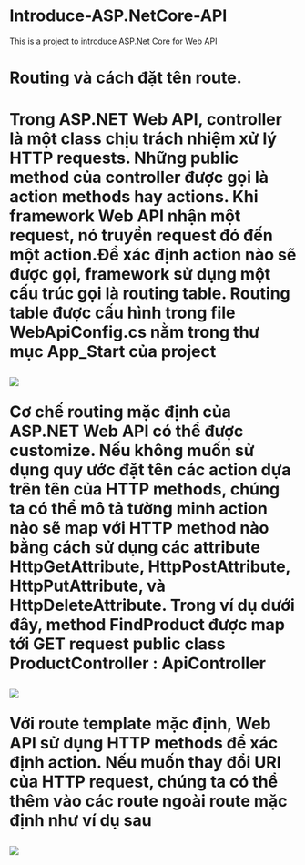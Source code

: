 # Introduce-ASP.NetCore-API
This is a project to introduce ASP.Net Core for Web API

<h1> Routing và cách đặt tên route.<h1>

Trong ASP.NET Web API, controller là một class chịu trách nhiệm xử lý HTTP requests. Những public method của controller được gọi là action methods hay actions. Khi framework Web API nhận một request, nó truyền request đó đến một action.Để xác định action nào sẽ được gọi, framework sử dụng một cấu trúc gọi là routing table. Routing table được cấu hình trong file WebApiConfig.cs nằm trong thư mục App_Start của project<br>

![](https://i.imgur.com/URNofch.jpg)<br>

Cơ chế routing mặc định của ASP.NET Web API có thể được customize. Nếu không muốn sử dụng quy ước đặt tên các action dựa trên tên của HTTP methods, chúng ta có thể mô tả tường minh action nào sẽ map với HTTP method nào bằng cách sử dụng các attribute HttpGetAttribute, HttpPostAttribute, HttpPutAttribute, và HttpDeleteAttribute.
Trong ví dụ dưới đây, method FindProduct được map tới GET request
public class ProductController : ApiController<br>

![](https://i.imgur.com/M3gC9hZ.jpg)<br>

Với route template mặc định, Web API sử dụng HTTP methods để xác định action. Nếu muốn thay đổi URI của HTTP request, chúng ta có thể thêm vào các route ngoài route mặc định như ví dụ sau<br>

![](https://i.imgur.com/d9ckNez.jpg)<br>

